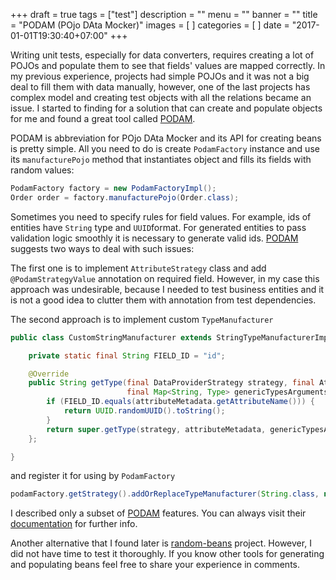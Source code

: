 +++
draft = true
tags = ["test"]
description = ""
menu = ""
banner = ""
title = "PODAM (POjo DAta Mocker)"
images = [
]
categories = [
]
date = "2017-01-01T19:30:40+07:00"
+++

Writing unit tests, especially for data converters, requires creating a lot of POJOs and populate them to see that fields' values are mapped correctly. In my previous experience, projects had simple POJOs and it was not a big deal to fill them with data manually, however, one of the last projects has complex model and creating test objects with all the relations became an issue. I started to finding for a solution that can create and populate objects for me and found a great tool called [PODAM](https://devopsfolks.github.io/podam/).

<!--more-->

PODAM is abbreviation for POjo DAta Mocker and its API for creating beans is pretty simple. All you need to do is create ```PodamFactory``` instance and use its ```manufacturePojo``` method that instantiates object and fills its fields with random values:

```java
PodamFactory factory = new PodamFactoryImpl();
Order order = factory.manufacturePojo(Order.class);
```

Sometimes you need to specify rules for field values. For example, ids of entities have ```String``` type and ```UUID```format. For generated entities to pass validation logic smoothly it is necessary to generate valid ids. [PODAM](https://devopsfolks.github.io/podam/) suggests two ways to deal with such issues:

The first one is to implement ```AttributeStrategy``` class and add ```@PodamStrategyValue``` annotation on required field. However, in my case this approach was undesirable, because I needed to test business entities and it is not a good idea to clutter them with annotation from test dependencies.

The second approach is to implement custom ```TypeManufacturer```

```java
public class CustomStringManufacturer extends StringTypeManufacturerImpl {

    private static final String FIELD_ID = "id";

    @Override
    public String getType(final DataProviderStrategy strategy, final AttributeMetadata attributeMetadata,
                    	  final Map<String, Type> genericTypesArgumentsMap) {
        if (FIELD_ID.equals(attributeMetadata.getAttributeName())) {
            return UUID.randomUUID().toString();
        }
        return super.getType(strategy, attributeMetadata, genericTypesArgumentsMap);
    };

}
```

and register it for using by ```PodamFactory```

```java
podamFactory.getStrategy().addOrReplaceTypeManufacturer(String.class, new CustomStringManufacturer());
```

I described only a subset of [PODAM](https://devopsfolks.github.io/podam/) features. You can always visit their [documentation](https://devopsfolks.github.io/podam/) for further info.

Another alternative that I found later is [random-beans](https://github.com/benas/random-beans/wiki) project. However, I did not have time to test it thoroughly. If you know other tools for generating and populating beans feel free to share your experience in comments.